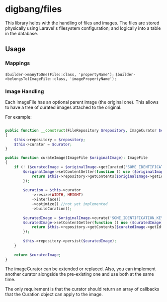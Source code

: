 # digbang/files

This library helps with the handling of files and images.
The files are stored physically using Laravel's filesystem configuration; and logically into a table in the database.  

## Usage

### Mappings
`$builder->manyToOne(File::class, 'propertyName');`
`$builder->belongsTo(ImageFile::class, 'imagePropertyName');`

### Image Handling
Each ImageFile has an optional parent image (the original one). 
This allows to have a tree of curated images attached to the original.

For example:
```php

public function __construct(FileRepository $repository, ImageCurator $curator)
{
    $this->repository = $repository;
    $this->curator = $curator;
}

public function curateImage(ImageFile $originalImage): ImageFile
{
    if (! ($curatedImage = $originalImage->getCurated('SOME_IDENTIFICATION_KEY'))) {
        $originalImage->setContentGetter(function () use ($originalImage) {
            return $this->repository->getContents($originalImage->getId());
        });
    
        $curation = $this->curator
            ->resize(WIDTH, HEIGHT)
            ->interlace()
            ->optimize() //not yet implemented
            ->buildCuration();
    
        $curatedImage = $originalImage->curate('SOME_IDENTIFICATION_KEY', $curation);
        $curatedImage->setContentGetter(function () use ($curatedImage) {
            return $this->repository->getContents($curatedImage->getId());
        });
    
        $this->repository->persist($curatedImage);
    }
    
    return $curatedImage;
}
```

The imageCurator can be extended or replaced. Also, you can implement another curator alongside the pre-existing one and use both at the same time.

The only requirement is that the curator should return an array of callbacks that the Curation object can apply to the image.
